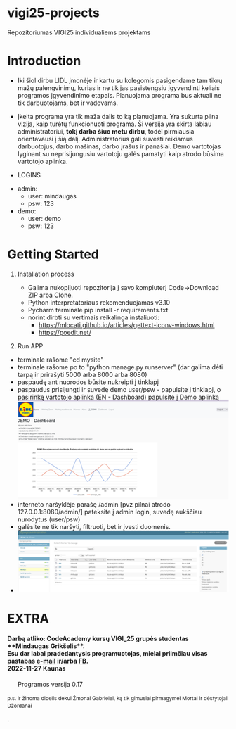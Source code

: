 # vigi25-projects
Repozitoriumas VIGI25 individualiems projektams

# Introduction
- Iki šiol dirbu LIDL įmonėje ir kartu su kolegomis pasigendame tam tikrų mažų palengvinimų, kurias ir ne tik jas pasistengsiu 
įgyvendinti keliais programos įgyvendinimo etapais. Planuojama programa bus aktuali ne tik darbuotojams, bet ir vadovams.

- Įkelta programa yra tik maža dalis to ką planuojama. Yra sukurta pilna vizija, kaip turėtų funkcionuoti programa.
Ši versija yra skirta labiau administratoriui, **tokį darba šiuo metu dirbu**, todėl pirmiausia orientavausi į šią dalį. 
Administratorius gali suvesti reikiamus darbuotojus, darbo mašinas, darbo įrašus ir panašiai.
Demo vartotojas lyginant su neprisijungusiu vartotoju galės pamatyti kaip atrodo būsima vartotojo aplinka.


- LOGINS
* admin:
   - user: mindaugas
   -  psw: 123
* demo:
   - user: demo
   -  psw: 123

# Getting Started

1. Installation process 
   * Galima nukopijuoti repozitorija į savo kompiuterį Code->Download ZIP arba Clone.  
   * Python interpretatoriaus rekomenduojamas v3.10
   * Pycharm terminale    pip install -r requirements.txt
   * norint dirbti su vertimais reikalinga instaliuoti:
        - https://mlocati.github.io/articles/gettext-iconv-windows.html
        - https://poedit.net/

3. Run APP 
* terminale rašome          "cd mysite"
* terminale rašome po to    "python manage.py runserver"     (dar galima  dėti tarpą ir prirašyti 5000 arba 8000 arba 8080)
* paspaudę ant nuorodos būsite nukreipti į tinklapį
* paspaudus prisijungti ir suvedę demo user/psw - papulsite į tinklapį, o pasirinkę vartotojo aplinka  (EN - Dashboard) papulsite į Demo aplinką 
![img_1.png](img_1.png)
* interneto naršyklėje parašę /admin [pvz pilnai atrodo 127.0.0.1:8080/admin/] pateksite į admin login, suvedę aukščiau nurodytus (user/psw)  
* galėsite ne tik naršyti, filtruoti, bet ir įvesti duomenis.
* ![img_2.png](img_2.png)


# EXTRA

  <h4> Darbą atliko: CodeAcademy kursų  VIGI_25 grupės studentas **Mindaugas Grikšelis**.
    </br> Esu dar labai pradedantysis programuotojas, mielai priimčiau visas pastabas <a href="mailto:mindaugas.grikselis@gmail.com? subject=LIDL mates">e-mail</a> ir/arba <a href="https://www.facebook.com/mindaugas.grikselis/?viewas=100000686899395&show_switched_toast=0&show_invite_to_follow=0&show_switched_tooltip=0&show_podcast_settings=0&show_community_transition=0&show_community_review_changes=0&show_community_rollback=0&show_follower_visibility_disclosure=0">FB</a>.
    <br> 2022-11-27 Kaunas</h4>
 </div>
<ul> Programos versija 0.17</ul>
<small> p.s. ir žinoma didelis dėkui Žmonai Gabrielei, ką tik gimusiai pirmagymei Mortai ir dėstytojai Džordanai</small>



.
